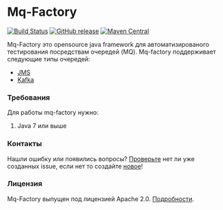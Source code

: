 # Mq-Factory
[![Build Status](https://travis-ci.org/sbtqa/mq-factory.svg?branch=master)](https://travis-ci.org/sbtqa/mq-factory) [![GitHub release](https://img.shields.io/github/release/sbtqa/mq-factory.svg?style=flat-square)](https://github.com/sbtqa/mq-factory/releases) [![Maven Central](https://img.shields.io/maven-central/v/ru.sbtqa.tag/mq-factory.svg)](https://mvnrepository.com/artifact/ru.sbtqa.tag/mq-factory)

Mq-Factory это opensource java framework для автоматизированого тестирования посредствам очередей (MQ). Mq-factory поддерживает следующие типы очередей:
*  [JMS](https://ru.wikipedia.org/wiki/Java_Message_Service)
*  [Kafka](https://ru.wikipedia.org/wiki/Apache_Kafka)

### Требования
Для работы mq-factory нужно:
1. Java 7 или выше

### Контакты
Нашли ошибку или появились вопросы? [Проверьте](https://github.com/sbtqa/mq-factory/issues) нет ли уже созданных issue, если нет то создайте [новое](https://github.com/sbtqa/mq-factory/issues/new)!

### Лицензия 
Mq-Factory выпущен под лицензией Apache 2.0. [Подробности](https://github.com/sbtqa/mq-factory/blob/master/LICENSE).